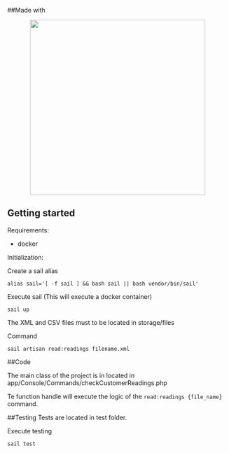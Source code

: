 ##Made with

<p align="center"><a href="https://laravel.com" target="_blank"><img src="https://raw.githubusercontent.com/laravel/art/master/logo-lockup/5%20SVG/2%20CMYK/1%20Full%20Color/laravel-logolockup-cmyk-red.svg" width="400"></a></p>

## Getting started

Requirements:

- docker

Initialization:

Create a sail alias

`alias sail='[ -f sail ] && bash sail || bash vendor/bin/sail'`

Execute sail (This will execute a docker container)

`sail up`

The XML and CSV files must to be located in storage/files

Command

`sail artisan read:readings filename.xml`

##Code 

The main class of the project is in located in app/Console/Commands/checkCustomerReadings.php

Te function handle will execute the logic of the `read:readings {file_name}` command.

##Testing
Tests are located in test folder.

Execute testing

`sail test`


